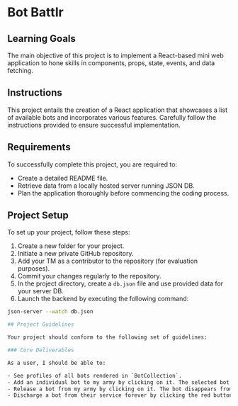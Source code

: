 # Bot Battlr

## Learning Goals

The main objective of this project is to implement a React-based mini web application to hone skills in components, props, state, events, and data fetching.

## Instructions

This project entails the creation of a React application that showcases a list of available bots and incorporates various features. Carefully follow the instructions provided to ensure successful implementation.

## Requirements

To successfully complete this project, you are required to:

- Create a detailed README file.
- Retrieve data from a locally hosted server running JSON DB.
- Plan the application thoroughly before commencing the coding process.

## Project Setup

To set up your project, follow these steps:

1. Create a new folder for your project.
2. Initiate a new private GitHub repository.
3. Add your TM as a contributor to the repository (for evaluation purposes).
4. Commit your changes regularly to the repository.
5. In the project directory, create a `db.json` file and use provided data for your server DB.
6. Launch the backend by executing the following command:

```bash
json-server --watch db.json

## Project Guidelines

Your project should conform to the following set of guidelines:

### Core Deliverables

As a user, I should be able to:

- See profiles of all bots rendered in `BotCollection`.
- Add an individual bot to my army by clicking on it. The selected bot should render in the `YourBotArmy` component. The bot can be enlisted only **once**. The bot **does not** disappear from the `BotCollection`.
- Release a bot from my army by clicking on it. The bot disappears from the `YourBotArmy` component.
- Discharge a bot from their service forever by clicking the red button marked "x", which would delete the bot both from the backend and from the `YourBotArmy` on the frontend.
